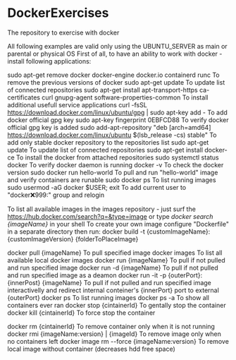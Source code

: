 # DockerExercises
The repository to exercise with docker

All following examples are valid only using the UBUNTU_SERVER as main or parental or physical OS
First of all, to have an ability to work with docker - install following applications:

sudo apt-get remove docker docker-engine docker.io containerd runc                To remove the previous versions of docker
sudo apt-get update                                                               To update list of connected repositories
sudo apt-get install apt-transport-https ca-certificates curl gnupg-agent software-properties-common
                                                                                  To install additional usefull service applications
curl -fsSL https://download.docker.com/linux/ubuntu/gpg | sudo apt-key add -      To add docker official gpg key
sudo apt-key fingerprint 0EBFCD88                                                 To verify docker official gpg key is added
sudo add-apt-repository "deb [arch=amd64] https://download.docker.com/linux/ubuntu $(lsb_release -cs) stable"
      To add only stable docker repository to the repositories list
sudo apt-get update                   To update list of connected repositories
sudo apt-get install docker-ce        To install the docker from attached repositories
sudo systemctl status docker          To verify docker daemon is running
docker -v                             To check the docker version
sudo docker run hello-world           To pull and run "hello-world" image and verify containers are runable
sudo docker ps                        To list running images
sudo usermod -aG docker $USER; exit   To add current user to "docker:x:999:" group and relogin

To list all available images in the images repository - just surf the https://hub.docker.com/search?q=&type=image
or type _docker search {imageName}_ in your shell
To create your own image configure "Dockerfile" in a separate directory then run:
docker build -t {customImageName}:{customImageVersion} {folderToPlaceImage}

docker pull {imageName}                         To pull specified image
docker images                                   To list all available local docker images
docker run {imageName}                          To pull if not pulled and run specified image
docker run -d {imageName}                       To pull if not pulled and run specified image as a deamon
docker run -it -p {outerPort}:{innerPost} {imageName}
      To pull if not pulled and run specified image interactivelly and redirect internal conteiner's {innerPort} port to external {outerPort}
docker ps                                       To list running images
docker ps -a                                    To show all containers ever ran
docker stop {cintainerId}                       To gentally stop the container
docker kill {cintainerId}                       To force stop the container

docker rm {cintainerId}                         To remove container only when it is not running
docker rmi {imageName:version} | {imageId}      To remove image only when no containers left
docker image rm --force {imageName:version}     To remove local image without container (decreases hdd free space)
